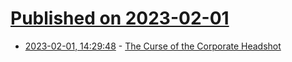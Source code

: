# [Published on 2023-02-01](index.md)

* [2023-02-01, 14:29:48](https://news.ycombinator.com/item?id=34610919) - [The Curse of the Corporate Headshot](https://www.economist.com/business/2023/01/26/the-curse-of-the-corporate-headshot)
